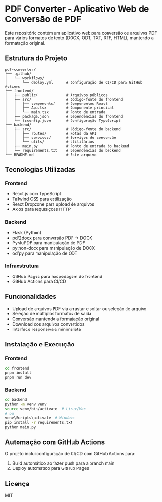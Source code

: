 # PDF Converter - Aplicativo Web de Conversão de PDF

Este repositório contém um aplicativo web para conversão de arquivos PDF para vários formatos de texto (DOCX, ODT, TXT, RTF, HTML), mantendo a formatação original.

## Estrutura do Projeto

```
pdf-converter/
├── .github/
│   └── workflows/
│       └── deploy.yml      # Configuração de CI/CD para GitHub Actions
├── frontend/
│   ├── public/             # Arquivos públicos
│   ├── src/                # Código-fonte do frontend
│   │   ├── components/     # Componentes React
│   │   ├── App.tsx         # Componente principal
│   │   └── main.tsx        # Ponto de entrada
│   ├── package.json        # Dependências do frontend
│   └── tsconfig.json       # Configuração TypeScript
├── backend/
│   ├── src/                # Código-fonte do backend
│   │   ├── routes/         # Rotas da API
│   │   ├── services/       # Serviços de conversão
│   │   └── utils/          # Utilitários
│   ├── main.py             # Ponto de entrada do backend
│   └── requirements.txt    # Dependências do backend
└── README.md               # Este arquivo
```

## Tecnologias Utilizadas

### Frontend
- React.js com TypeScript
- Tailwind CSS para estilização
- React Dropzone para upload de arquivos
- Axios para requisições HTTP

### Backend
- Flask (Python)
- pdf2docx para conversão PDF → DOCX
- PyMuPDF para manipulação de PDF
- python-docx para manipulação de DOCX
- odfpy para manipulação de ODT

### Infraestrutura
- GitHub Pages para hospedagem do frontend
- GitHub Actions para CI/CD

## Funcionalidades

- Upload de arquivos PDF via arrastar e soltar ou seleção de arquivo
- Seleção de múltiplos formatos de saída
- Conversão mantendo a formatação original
- Download dos arquivos convertidos
- Interface responsiva e minimalista

## Instalação e Execução

### Frontend

```bash
cd frontend
pnpm install
pnpm run dev
```

### Backend

```bash
cd backend
python -m venv venv
source venv/bin/activate  # Linux/Mac
# ou
venv\Scripts\activate  # Windows
pip install -r requirements.txt
python main.py
```

## Automação com GitHub Actions

O projeto inclui configuração de CI/CD com GitHub Actions para:

1. Build automático ao fazer push para a branch main
2. Deploy automático para GitHub Pages

## Licença

MIT
